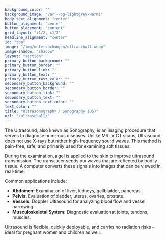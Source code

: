 ```yaml
---
background_color: ""
background_image: "var(--bg-lightgrey-warm)"
body_text_alignment: "center"
button_alignment: "center"
button_placement: "content"
grid_layout: "i1/2, c1/2"
headline_alignment: "center"
id: "top"
image: "/img/untersuchungen/ultraschall.webp"
image-shadow: "shadow"
layout: "section"
primary_button_background: ""
primary_button_border: ""
primary_button_link: ""
primary_button_text: ""
primary_button_text_color: ""
secondary_button_background: ""
secondary_button_border: ""
secondary_button_link: ""
secondary_button_text: ""
secondary_button_text_color: ""
text_color: ""
title: "Ultrasonography / Sonography (US)"
url: "/ultraschall/"
---
```


The Ultrasound, also known as Sonography, is an imaging procedure that serves to diagnose numerous diseases. Unlike MRI or CT scans, Ultrasound does not use X-rays but rather high-frequency sound waves. This method is pain-free, safe, and primarily used for examining soft tissues.

During the examination, a gel is applied to the skin to improve ultrasound transmission. The transducer sends out waves that are reflected by bodily tissue. A computer converts these signals into images that can be viewed in real-time.

Common applications include:

- **Abdomen:** Examination of liver, kidneys, gallbladder, pancreas.
- **Pelvis:** Evaluation of bladder, uterus, ovaries, prostate.
- **Vessels:** Doppler Ultrasound for analyzing blood flow and vessel narrowing.
- **Musculoskeletal System:** Diagnostic evaluation at joints, tendons, muscles.

Ultrasound is flexible, quickly deployable, and carries no radiation risks – ideal for pregnant women and children as well.
